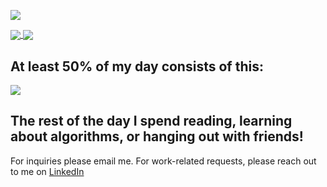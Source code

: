 ![](https://komarev.com/ghpvc/?username=koltn-musgrove)

<a href="https://github.com/kolton-musgrove">
  <img align="center" src="https://github-readme-stats.vercel.app/api?username=kolton-musgrove" />
  <img align="center" src="https://github-readme-stats.vercel.app/api/top-langs/?username=kolton-musgrove&layout=compact" />
</a>

## At least 50% of my day consists of this:
![](https://media.giphy.com/media/OrRbn1vt5EazE0myv0/giphy.gif)

## The rest of the day I spend reading, learning about algorithms, or hanging out with friends!

For inquiries please email me.
For work-related requests, please reach out to me on [LinkedIn](https://www.linkedin.com/in/koltonmusgrove/)
